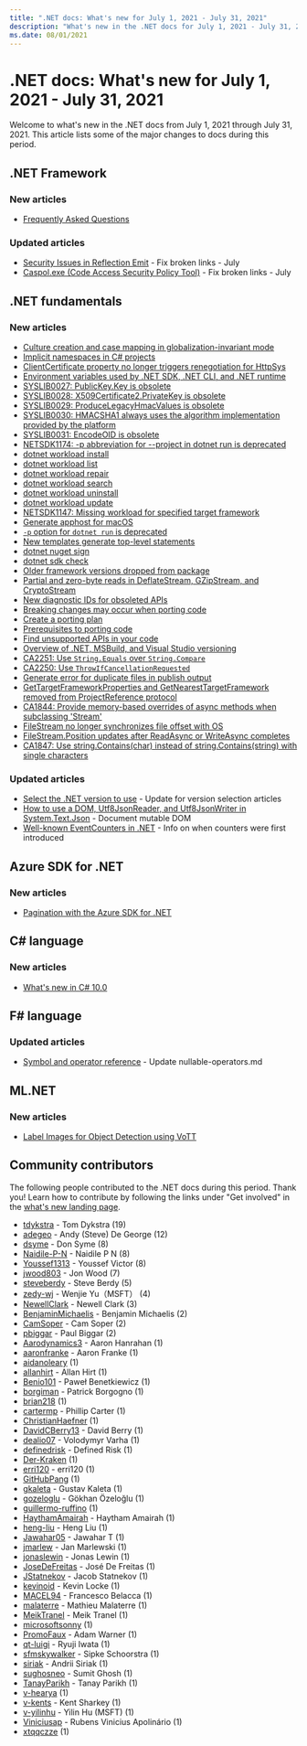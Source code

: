 ```yaml
---
title: ".NET docs: What's new for July 1, 2021 - July 31, 2021"
description: "What's new in the .NET docs for July 1, 2021 - July 31, 2021."
ms.date: 08/01/2021
---
```


# .NET docs: What's new for July 1, 2021 - July 31, 2021

Welcome to what's new in the .NET docs from July 1, 2021 through July 31, 2021. This article lists some of the major changes to docs during this period.

## .NET Framework

### New articles

- [Frequently Asked Questions](../framework/data/adonet/sql/linq/frequently-asked-questions.yml)

### Updated articles

- [Security Issues in Reflection Emit](../framework/reflection-and-codedom/security-issues-in-reflection-emit.md) - Fix broken links - July
- [Caspol.exe (Code Access Security Policy Tool)](../framework/tools/caspol-exe-code-access-security-policy-tool.md) - Fix broken links - July

## .NET fundamentals

### New articles

- [Culture creation and case mapping in globalization-invariant mode](../core/compatibility/globalization/6.0/culture-creation-invariant-mode.md)
- [Implicit namespaces in C# projects](../core/compatibility/sdk/6.0/implicit-namespaces.md)
- [ClientCertificate property no longer triggers renegotiation for HttpSys](../core/compatibility/aspnet-core/6.0/clientcertificate-doesnt-trigger-renegotiation.md)
- [Environment variables used by .NET SDK, .NET CLI, and .NET runtime](../core/tools/dotnet-environment-variables.md)
- [SYSLIB0027: PublicKey.Key is obsolete](../fundamentals/syslib-diagnostics/syslib0027.md)
- [SYSLIB0028: X509Certificate2.PrivateKey is obsolete](../fundamentals/syslib-diagnostics/syslib0028.md)
- [SYSLIB0029: ProduceLegacyHmacValues is obsolete](../fundamentals/syslib-diagnostics/syslib0029.md)
- [SYSLIB0030: HMACSHA1 always uses the algorithm implementation provided by the platform](../fundamentals/syslib-diagnostics/syslib0030.md)
- [SYSLIB0031: EncodeOID is obsolete](../fundamentals/syslib-diagnostics/syslib0031.md)
- [NETSDK1174: -p abbreviation for --project in dotnet run is deprecated](../core/tools/sdk-errors/netsdk1174.md)
- [dotnet workload install](../core/tools/dotnet-workload-install.md)
- [dotnet workload list](../core/tools/dotnet-workload-list.md)
- [dotnet workload repair](../core/tools/dotnet-workload-repair.md)
- [dotnet workload search](../core/tools/dotnet-workload-search.md)
- [dotnet workload uninstall](../core/tools/dotnet-workload-uninstall.md)
- [dotnet workload update](../core/tools/dotnet-workload-update.md)
- [NETSDK1147: Missing workload for specified target framework](../core/tools/sdk-errors/netsdk1147.md)
- [Generate apphost for macOS](../core/compatibility/sdk/6.0/apphost-generated-for-macos.md)
- [`-p` option for `dotnet run` is deprecated](../core/compatibility/sdk/6.0/deprecate-p-option-dotnet-run.md)
- [New templates generate top-level statements](../core/tutorials/top-level-templates.md)
- [dotnet nuget sign](../core/tools/dotnet-nuget-sign.md)
- [dotnet sdk check](../core/tools/dotnet-sdk-check.md)
- [Older framework versions dropped from package](../core/compatibility/core-libraries/6.0/older-framework-versions-dropped.md)
- [Partial and zero-byte reads in DeflateStream, GZipStream, and CryptoStream](../core/compatibility/core-libraries/6.0/partial-byte-reads-in-streams.md)
- [New diagnostic IDs for obsoleted APIs](../core/compatibility/core-libraries/6.0/diagnostic-id-change-for-obsoletions.md)
- [Breaking changes may occur when porting code](../core/porting/breaking-changes.md)
- [Create a porting plan](../core/porting/porting-approaches.md)
- [Prerequisites to porting code](../core/porting/premigration-needed-changes.md)
- [Find unsupported APIs in your code](../core/porting/unsupported-apis.md)
- [Overview of .NET, MSBuild, and Visual Studio versioning](../core/porting/versioning-sdk-msbuild-vs.md)
- [CA2251: Use `String.Equals` over `String.Compare`](../fundamentals/code-analysis/quality-rules/ca2251.md)
- [CA2250: Use `ThrowIfCancellationRequested`](../fundamentals/code-analysis/quality-rules/ca2250.md)
- [Generate error for duplicate files in publish output](../core/compatibility/sdk/6.0/duplicate-files-in-output.md)
- [GetTargetFrameworkProperties and GetNearestTargetFramework removed from ProjectReference protocol](../core/compatibility/sdk/6.0/gettargetframeworkproperties-and-getnearesttargetframework-removed.md)
- [CA1844: Provide memory-based overrides of async methods when subclassing 'Stream'](../fundamentals/code-analysis/quality-rules/ca1844.md)
- [FileStream no longer synchronizes file offset with OS](../core/compatibility/core-libraries/6.0/filestream-doesnt-sync-offset-with-os.md)
- [FileStream.Position updates after ReadAsync or WriteAsync completes](../core/compatibility/core-libraries/6.0/filestream-position-updates-after-readasync-writeasync-completion.md)
- [CA1847: Use string.Contains(char) instead of string.Contains(string) with single characters](../fundamentals/code-analysis/quality-rules/ca1847.md)

### Updated articles

- [Select the .NET version to use](../core/versions/selection.md) - Update for version selection articles
- [How to use a DOM, Utf8JsonReader, and Utf8JsonWriter in System.Text.Json](../standard/serialization/system-text-json-use-dom-utf8jsonreader-utf8jsonwriter.md) - Document mutable DOM
- [Well-known EventCounters in .NET](../core/diagnostics/available-counters.md) - Info on when counters were first introduced

## Azure SDK for .NET

### New articles

- [Pagination with the Azure SDK for .NET](../azure/sdk/pagination.md)

## C# language

### New articles

- [What's new in C# 10.0](../csharp/whats-new/csharp-10.md)

## F# language

### Updated articles

- [Symbol and operator reference](../fsharp/language-reference/symbol-and-operator-reference/index.md) - Update nullable-operators.md

## ML.NET

### New articles

- [Label Images for Object Detection using VoTT](../machine-learning/how-to-guides/label-images-for-object-detection-using-vott.md)

## Community contributors

The following people contributed to the .NET docs during this period. Thank you! Learn how to contribute by following the links under "Get involved" in the [what's new landing page](index.yml).

- [tdykstra](https://github.com/tdykstra) - Tom Dykstra (19)
- [adegeo](https://github.com/adegeo) - Andy (Steve) De George (12)
- [dsyme](https://github.com/dsyme) - Don Syme (8)
- [Naidile-P-N](https://github.com/Naidile-P-N) - Naidile P N (8)
- [Youssef1313](https://github.com/Youssef1313) - Youssef Victor (8)
- [jwood803](https://github.com/jwood803) - Jon Wood (7)
- [steveberdy](https://github.com/steveberdy) - Steve Berdy (5)
- [zedy-wj](https://github.com/zedy-wj) - Wenjie Yu（MSFT） (4)
- [NewellClark](https://github.com/NewellClark) - Newell Clark (3)
- [BenjaminMichaelis](https://github.com/BenjaminMichaelis) - Benjamin Michaelis (2)
- [CamSoper](https://github.com/CamSoper) - Cam Soper (2)
- [pbiggar](https://github.com/pbiggar) - Paul Biggar (2)
- [Aarodynamics3](https://github.com/Aarodynamics3) - Aaron Hanrahan (1)
- [aaronfranke](https://github.com/aaronfranke) - Aaron Franke (1)
- [aidanoleary](https://github.com/aidanoleary) (1)
- [allanhirt](https://github.com/allanhirt) - Allan Hirt (1)
- [Benio101](https://github.com/Benio101) - Paweł Benetkiewicz (1)
- [borgiman](https://github.com/borgiman) - Patrick Borgogno (1)
- [brian218](https://github.com/brian218) (1)
- [cartermp](https://github.com/cartermp) - Phillip Carter (1)
- [ChristianHaefner](https://github.com/ChristianHaefner) (1)
- [DavidCBerry13](https://github.com/DavidCBerry13) - David Berry (1)
- [dealio07](https://github.com/dealio07) - Volodymyr Varha (1)
- [definedrisk](https://github.com/definedrisk) - Defined Risk (1)
- [Der-Kraken](https://github.com/Der-Kraken) (1)
- [erri120](https://github.com/erri120) - erri120 (1)
- [GitHubPang](https://github.com/GitHubPang) (1)
- [gkaleta](https://github.com/gkaleta) - Gustav Kaleta (1)
- [gozeloglu](https://github.com/gozeloglu) - Gökhan Özeloğlu (1)
- [guillermo-ruffino](https://github.com/guillermo-ruffino) (1)
- [HaythamAmairah](https://github.com/HaythamAmairah) - Haytham Amairah (1)
- [heng-liu](https://github.com/heng-liu) - Heng Liu (1)
- [Jawahar05](https://github.com/Jawahar05) - Jawahar T (1)
- [jmarlew](https://github.com/jmarlew) - Jan Marlewski (1)
- [jonaslewin](https://github.com/jonaslewin) - Jonas Lewin (1)
- [JoseDeFreitas](https://github.com/JoseDeFreitas) - José De Freitas (1)
- [JStatnekov](https://github.com/JStatnekov) - Jacob Statnekov (1)
- [kevinoid](https://github.com/kevinoid) - Kevin Locke (1)
- [MACEL94](https://github.com/MACEL94) - Francesco Belacca (1)
- [malaterre](https://github.com/malaterre) - Mathieu Malaterre (1)
- [MeikTranel](https://github.com/MeikTranel) - Meik Tranel (1)
- [microsoftsonny](https://github.com/microsoftsonny) (1)
- [PromoFaux](https://github.com/PromoFaux) - Adam Warner (1)
- [qt-luigi](https://github.com/qt-luigi) - Ryuji Iwata (1)
- [sfmskywalker](https://github.com/sfmskywalker) - Sipke Schoorstra (1)
- [siriak](https://github.com/siriak) - Andrii Siriak (1)
- [sughosneo](https://github.com/sughosneo) - Sumit Ghosh (1)
- [TanayParikh](https://github.com/TanayParikh) - Tanay Parikh (1)
- [v-hearya](https://github.com/v-hearya) (1)
- [v-kents](https://github.com/v-kents) - Kent Sharkey (1)
- [v-yilinhu](https://github.com/v-yilinhu) - Yilin Hu (MSFT) (1)
- [Viniciusap](https://github.com/Viniciusap) - Rubens Vinicius Apolinário (1)
- [xtqqczze](https://github.com/xtqqczze) (1)
